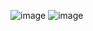 ![image](https://github.com/user-attachments/assets/9972ebdf-8a64-45f1-a967-e00e84a4c98f)
![image](https://github.com/user-attachments/assets/35d1c5ec-0b10-4a2c-a49b-0de7952962e0)
